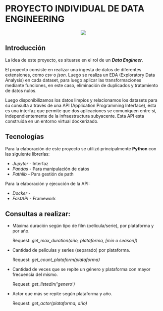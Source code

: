 # PROYECTO INDIVIDUAL DE DATA ENGINEERING

<p align=center><img src=https://d31uz8lwfmyn8g.cloudfront.net/Assets/logo-henry-white-lg.png><p>
  
## **Introducción**
La idea de este proyecto, es situarse en el rol de un ***Data Engineer***.

El proyecto consiste en realizar una ingesta de datos de diferentes extensiones, como *csv* o *json*. Luego se realiza un EDA (Exploratory Data Analysis) en cada dataset, para luego aplicar las transformaciones mediante funciones, en este caso, eliminación de duplicados y tratamiento de datos nulos.
  
  Luego disponibilizamos los datos limpios y relacionamos los datasets para su consulta a través de una API (Application Programming Interface), ésta es una interfaz que permite que dos aplicaciones se comuniquen entre sí, independientemente de la infraestructura subyacente. Esta API esta construida en un entorno virtual dockerizado.

## Tecnologías 

Para la elaboración de este proyecto se utilizó principalmente **Python** con las siguiente librerías: 
- *Jupyter* - Interfaz 
- *Pandas* - Para manipulación de datos
- *Pathlib* - Para gestión de path 
  
Para la elaboración y ejecución de la API:
- *Docker* - 
- *FastAPI* - Framework
  
## Consultas a realizar:

- Máxima duración según tipo de film (película/serie), por plataforma y por año.
  
     Request: *get_max_duration(año, plataforma, [min o season])*

- Cantidad de películas y series (separado) por plataforma.
  
     Request: *get_count_plataform(plataforma)*  
  
- Cantidad de veces que se repite un género y plataforma con mayor frecuencia del mismo.
  
     Request: *get_listedin('genero')*

- Actor que más se repite según plataforma y año.
  
    Request: *get_actor(plataforma, año)*

